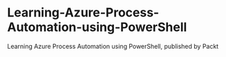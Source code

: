 


# Learning-Azure-Process-Automation-using-PowerShell
Learning Azure Process Automation using PowerShell, published by Packt
